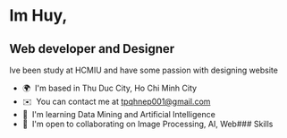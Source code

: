 Im Huy,
================================================================================================================================

Web developer and Designer
--------------------------

Ive been study at HCMIU and have some passion with designing website

*   🌍  I'm based in Thu Duc City, Ho Chi Minh City
*   ✉️  You can contact me at [tpqhnep001@gmail.com](mailto:tpqhnep001@gmail.com)
*   🧠  I'm learning Data Mining and Artificial Intelligence
*   🤝  I'm open to collaborating on Image Processing, AI, Web### Skills 

